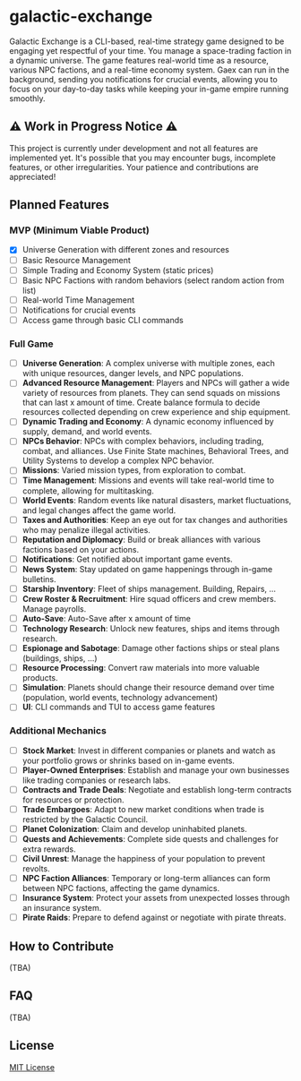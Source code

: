 # galactic-exchange
Galactic Exchange is a CLI-based, real-time strategy game designed to be engaging yet respectful of your time. You manage a space-trading faction in a dynamic universe. The game features real-world time as a resource, various NPC factions, and a real-time economy system. Gaex can run in the background, sending you notifications for crucial events, allowing you to focus on your day-to-day tasks while keeping your in-game empire running smoothly.

## :warning: Work in Progress Notice :warning:

This project is currently under development and not all features are implemented yet. It's possible that you may encounter bugs, incomplete features, or other irregularities. Your patience and contributions are appreciated!

## Planned Features

### MVP (Minimum Viable Product)

- [x] Universe Generation with different zones and resources
- [ ] Basic Resource Management
- [ ] Simple Trading and Economy System (static prices)
- [ ] Basic NPC Factions with random behaviors (select random action from list)
- [ ] Real-world Time Management
- [ ] Notifications for crucial events
- [ ] Access game through basic CLI commands

### Full Game

- [ ] **Universe Generation**: A complex universe with multiple zones, each with unique resources, danger levels, and NPC populations.
- [ ] **Advanced Resource Management**: Players and NPCs will gather a wide variety of resources from planets. They can send squads on missions that can last x amount of time. Create balance formula to decide resources collected depending on crew experience and ship equipment.
- [ ] **Dynamic Trading and Economy**: A dynamic economy influenced by supply, demand, and world events.
- [ ] **NPCs Behavior**: NPCs with complex behaviors, including trading, combat, and alliances. Use Finite State machines, Behavioral Trees, and Utility Systems to develop a complex NPC behavior.
- [ ] **Missions**: Varied mission types, from exploration to combat.
- [ ] **Time Management**: Missions and events will take real-world time to complete, allowing for multitasking.
- [ ] **World Events**: Random events like natural disasters, market fluctuations, and legal changes affect the game world.
- [ ] **Taxes and Authorities**: Keep an eye out for tax changes and authorities who may penalize illegal activities.
- [ ] **Reputation and Diplomacy**: Build or break alliances with various factions based on your actions.
- [ ] **Notifications**: Get notified about important game events.
- [ ] **News System**: Stay updated on game happenings through in-game bulletins.
- [ ] **Starship Inventory**: Fleet of ships management. Building, Repairs, ...
- [ ] **Crew Roster & Recruitment**: Hire squad officers and crew members. Manage payrolls.
- [ ] **Auto-Save**: Auto-Save after x amount of time
- [ ] **Technology Research**: Unlock new features, ships and items through research.
- [ ] **Espionage and Sabotage**: Damage other factions ships or steal plans (buildings, ships, ...)
- [ ] **Resource Processing**: Convert raw materials into more valuable products.
- [ ] **Simulation**: Planets should change their resource demand over time (population, world events, technology advancement)
- [ ] **UI**: CLI commands and TUI to access game features

### Additional Mechanics
- [ ] **Stock Market**: Invest in different companies or planets and watch as your portfolio grows or shrinks based on in-game events.
- [ ] **Player-Owned Enterprises**: Establish and manage your own businesses like trading companies or research labs.
- [ ] **Contracts and Trade Deals**: Negotiate and establish long-term contracts for resources or protection.
- [ ] **Trade Embargoes**: Adapt to new market conditions when trade is restricted by the Galactic Council.
- [ ] **Planet Colonization**: Claim and develop uninhabited planets.
- [ ] **Quests and Achievements**: Complete side quests and challenges for extra rewards.
- [ ] **Civil Unrest**: Manage the happiness of your population to prevent revolts.
- [ ] **NPC Faction Alliances**: Temporary or long-term alliances can form between NPC factions, affecting the game dynamics.
- [ ] **Insurance System**: Protect your assets from unexpected losses through an insurance system.
- [ ] **Pirate Raids**: Prepare to defend against or negotiate with pirate threats.

## How to Contribute
(TBA)

## FAQ
(TBA)

## License
[MIT License](LICENSE)





